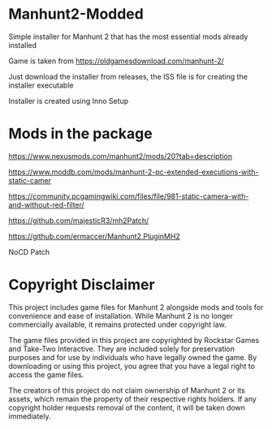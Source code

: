 # Manhunt2-Modded
Simple installer for Manhunt 2 that has the most essential mods already installed

Game is taken from https://oldgamesdownload.com/manhunt-2/

Just download the installer from releases, the ISS file is for creating the installer executable

Installer is created using Inno Setup

# Mods in the package

https://www.nexusmods.com/manhunt2/mods/20?tab=description

https://www.moddb.com/mods/manhunt-2-pc-extended-executions-with-static-camer

https://community.pcgamingwiki.com/files/file/981-static-camera-with-and-without-red-filter/

https://github.com/majesticR3/mh2Patch/

https://github.com/ermaccer/Manhunt2.PluginMH2

NoCD Patch


# Copyright Disclaimer
This project includes game files for Manhunt 2 alongside mods and tools for convenience and ease of installation. While Manhunt 2 is no longer commercially available, it remains protected under copyright law.

The game files provided in this project are copyrighted by Rockstar Games and Take-Two Interactive. They are included solely for preservation purposes and for use by individuals who have legally owned the game. By downloading or using this project, you agree that you have a legal right to access the game files.

The creators of this project do not claim ownership of Manhunt 2 or its assets, which remain the property of their respective rights holders. If any copyright holder requests removal of the content, it will be taken down immediately.
